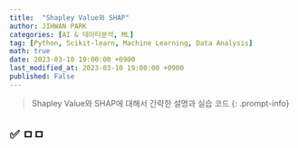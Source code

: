 ```yaml
---
title:  "Shapley Value와 SHAP"
author: JIHWAN PARK
categories: [AI & 데이터분석, ML]
tag: [Python, Scikit-learn, Machine Learning, Data Analysis]
math: true
date: 2023-03-10 19:00:00 +0900
last_modified_at: 2023-03-10 19:00:00 +0900
published: False
---
```

> Shapley Value와 SHAP에 대해서 간략한 설명과 실습 코드
{: .prompt-info}

## ✅ ㅁㅁ